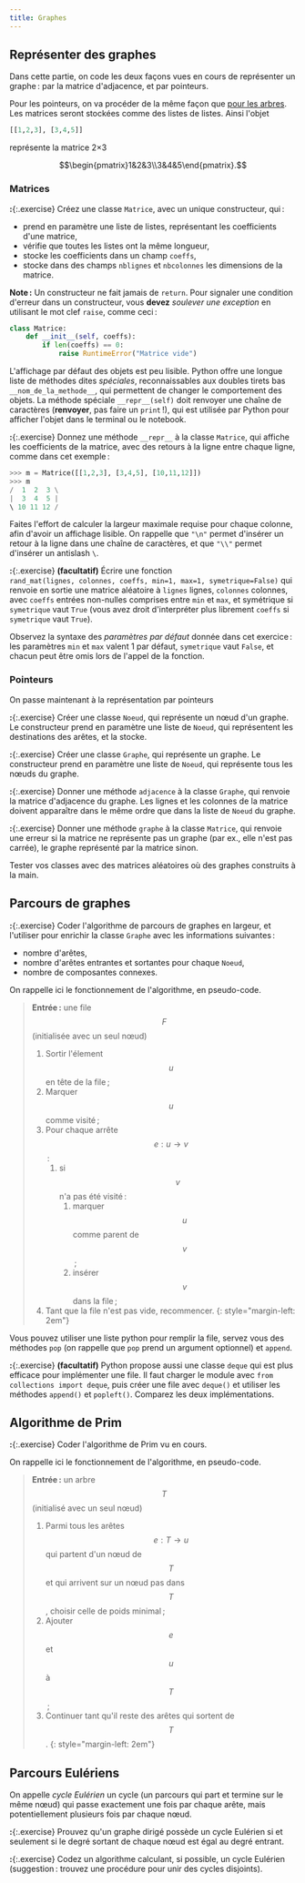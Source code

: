 ```yaml
---
title: Graphes
---
```


## Représenter des graphes

Dans cette partie, on code les deux façons vues en cours de
représenter un graphe : par la matrice d'adjacence, et par pointeurs.

Pour les pointeurs, on va procéder de la même façon que
[pour les arbres](classes-arbres). Les matrices seront stockées comme
des listes de listes. Ainsi l'objet

~~~python
[[1,2,3], [3,4,5]]
~~~

représente la matrice 2×3

$$\begin{pmatrix}1&2&3\\3&4&5\end{pmatrix}.$$

### Matrices

**:**{:.exercise} Créez une classe `Matrice`, avec un unique
constructeur, qui :

- prend en paramètre une liste de listes, représentant les
  coefficients d'une matrice,
- vérifie que toutes les listes ont la même longueur,
- stocke les coefficients dans un champ `coeffs`,
- stocke dans des champs `nblignes` et `nbcolonnes` les dimensions de
  la matrice.

**Note :** Un constructeur ne fait jamais de `return`. Pour signaler
une condition d'erreur dans un constructeur, vous **devez** *soulever
une exception* en utilisant le mot clef `raise`, comme ceci :

~~~python
class Matrice:
	def __init__(self, coeffs):
		if len(coeffs) == 0:
			raise RuntimeError("Matrice vide")
~~~

L'affichage par défaut des objets est peu lisible. Python offre une
longue liste de méthodes dites *spéciales*, reconnaissables aux
doubles tirets bas `__nom_de_la_methode__`, qui permettent de changer le
comportement des objets. La méthode spéciale `__repr__(self)` doit
renvoyer une chaîne de caractères (**renvoyer**, pas faire un
`print` !), qui est utilisée par Python pour afficher l'objet dans le
terminal ou le notebook.

**:**{:.exercise} Donnez une méthode `__repr__` à la classe `Matrice`,
qui affiche les coefficients de la matrice, avec des retours à la
ligne entre chaque ligne, comme dans cet exemple :

~~~python
>>> m = Matrice([[1,2,3], [3,4,5], [10,11,12]])
>>> m
/  1  2  3 \
|  3  4  5 |
\ 10 11 12 /
~~~

Faites l'effort de calculer la largeur maximale requise pour chaque
colonne, afin d'avoir un affichage lisible. On rappelle que `"\n"`
permet d'insérer un retour à la ligne dans une chaîne de caractères,
et que `"\\"` permet d'insérer un antislash `\`.

**:**{:.exercise} **(facultatif)** Écrire une fonction
`rand_mat(lignes, colonnes, coeffs, min=1, max=1, symetrique=False)`
qui renvoie en sortie une matrice aléatoire à `lignes` lignes,
`colonnes` colonnes, avec `coeffs` entrées non-nulles comprises entre
`min` et `max`, et symétrique si `symetrique` vaut `True` (vous avez
droit d'interpréter plus librement `coeffs` si `symetrique` vaut
`True`).

Observez la syntaxe des *paramètres par défaut* donnée dans cet
exercice : les paramètres `min` et `max` valent 1 par défaut,
`symetrique` vaut `False`, et chacun peut être omis lors de l'appel de
la fonction.

### Pointeurs

On passe maintenant à la représentation par pointeurs

**:**{:.exercise} Créer une classe `Noeud`, qui représente un nœud
d'un graphe. Le constructeur prend en paramètre une liste de `Noeud`,
qui représentent les destinations des arêtes, et la stocke.

**:**{:.exercise} Créer une classe `Graphe`, qui représente un
graphe. Le constructeur prend en paramètre une liste de `Noeud`, qui
représente tous les nœuds du graphe.

**:**{:.exercise} Donner une méthode `adjacence` à la classe `Graphe`,
qui renvoie la matrice d'adjacence du graphe. Les lignes et les
colonnes de la matrice doivent apparaître dans le même ordre que dans
la liste de `Noeud` du graphe.

**:**{:.exercise} Donner une méthode `graphe` à la classe `Matrice`,
qui renvoie une erreur si la matrice ne représente pas un graphe (par ex.,
elle n'est pas carrée), le graphe représenté par la matrice sinon.

Tester vos classes avec des matrices aléatoires où des graphes construits à la main.

## Parcours de graphes

**:**{:.exercise} Coder l'algorithme de parcours de graphes en
largeur, et l'utiliser pour enrichir la classe `Graphe` avec les
informations suivantes :

- nombre d'arêtes,
- nombre d'arêtes entrantes et sortantes pour chaque `Noeud`,
- nombre de composantes connexes.

On rappelle ici le fonctionnement de l'algorithme, en pseudo-code.

> **Entrée :** une file $$F$$ (initialisée avec un seul nœud)
>
> 1. Sortir l'élement $$u$$ en tête de la file ;
> 2. Marquer $$u$$ comme visité ;
> 3. Pour chaque arrête $$e:u→v$$ :
>    1. si $$v$$ n'a pas été visité :
>       1. marquer $$u$$ comme parent de $$v$$ ;
>       2. insérer $$v$$ dans la file ;
> 4. Tant que la file n'est pas vide, recommencer.
{: style="margin-left: 2em"}

Vous pouvez utiliser une liste python pour remplir la file, servez
vous des méthodes `pop` (on rappelle que `pop` prend un argument
optionnel) et `append`.

**:**{:.exercise} **(facultatif)**
Python propose aussi une classe `deque` qui est plus efficace pour
implémenter une file.  Il faut charger le module avec `from
collections import deque`, puis créer une file avec `deque()` et
utiliser les méthodes `append()` et `popleft()`.  Comparez les deux
implémentations.

## Algorithme de Prim

**:**{:.exercise} Coder l'algorithme de Prim vu en cours.

On rappelle ici le fonctionnement de l'algorithme, en pseudo-code.

> **Entrée :** un arbre $$T$$ (initialisé avec un seul nœud)
>
> 1. Parmi tous les arêtes $$e:T→u$$ qui partent d'un nœud de
>    $$T$$ et qui arrivent sur un nœud pas dans $$T$$,
>    choisir celle de poids minimal ;
> 2. Ajouter $$e$$ et $$u$$ à $$T$$ ;
> 3. Continuer tant qu'il reste des arêtes qui sortent de $$T$$.
{: style="margin-left: 2em"}

## Parcours Eulériens

On appelle *cycle Eulérien* un cycle (un parcours qui part et termine
sur le même nœud) qui passe exactement une fois par chaque arête, mais
potentiellement plusieurs fois par chaque nœud.

**:**{:.exercise} Prouvez qu'un graphe dirigé possède un cycle
Eulérien si et seulement si le degré sortant de chaque nœud est égal
au degré entrant.

**:**{:.exercise} Codez un algorithme calculant, si possible, un cycle
Eulérien (suggestion : trouvez une procédure pour unir des cycles
disjoints).
